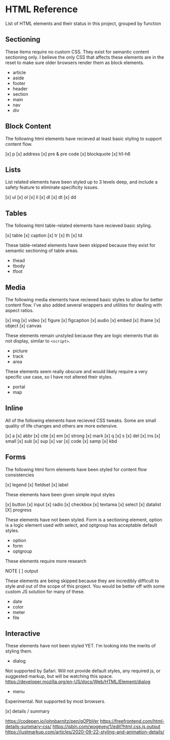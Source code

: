 # HTML Reference

List of HTML elements and their status in this project, grouped by function

## Sectioning

These items require no custom CSS. They exist for semantic content sectioning only. I believe the only CSS that affects these elements are in the reset to make sure older browsers render them as block elements.

* article
* aside
* footer
* header
* section
* main
* nav
* div

## Block Content

The following html elements have recieved at least basic styling to support content flow.

[x] p
[x] address
[x] pre & pre code
[x] blockquote
[x] h1-h6

## Lists

List related elements have been styled up to 3 levels deep, and include a safety feature to eliminate specificity issues.

[x] ul
[x] ol
[x] li
[x] dl
[x] dt
[x] dd

## Tables

The following html table-related elements have recieved basic styling.

[x] table
[x] caption
[x] tr
[x] th
[x] td

These table-related elements have been skipped because they exist for semantic sectioning of table areas.

* thead
* tbody
* tfoot

## Media

The following media elements have recieved basic styles to allow for better content flow. I've also added several wrappers and utilities for dealing with aspect ratios.

[x] img
[x] video
[x] figure
[x] figcaption
[x] audio
[x] embed
[x] iframe
[x] object
[x] canvas

These elements remain unstyled because they are logic elements that do not display, similar to `<script>`.

* picture
* track
* area

These elements seem really obscure and would likely require a very specific use case, so I have not altered their styles.

* portal
* map

## Inline

All of the following elements have recieved CSS tweaks. Some are small quality of life changes and others are more extensive.

[x] a
[x] abbr
[x] cite
[x] em
[x] strong
[x] mark
[x] q
[x] s
[x] del
[x] ins
[x] small
[x] sub
[x] sup
[x] var
[x] code
[x] samp
[x] kbd

## Forms

The following html form elements have been styled for content flow consistencies

[x] legend
[x] fieldset
[x] label

These elements have been given simple input styles

[x] button
[x] input
[x] radio
[x] checkbox
[x] textarea
[x] select
[x] datalist
[X] progress

These elements have not been styled. Form is a sectioning element, option is a logic element used with select, and optgroup has acceptable default styles.

* option
* form
* optgroup

These elements require more research

NOTE [ ] output

These elements are being skipped because they are incredibly difficult to style and out of the scope of this project. You would be better off with some custom JS solution for many of these.

* date
* color
* meter
* file

## Interactive

These elements have not been styled YET. I'm looking into the merits of styling them.

* dialog

Not supported by Safari. Will not provide default styles, any required js, or suggested markup, but will be watching this space.
https://developer.mozilla.org/en-US/docs/Web/HTML/Element/dialog

* menu

Experimental. Not supported by most browsers.

[x] details / summary

https://codepen.io/johnbarnitz/pen/gOPbVer
https://freefrontend.com/html-details-summary-css/
https://jsbin.com/wogeyey/1/edit?html,css,js,output
https://justmarkup.com/articles/2020-09-22-styling-and-animation-details/
